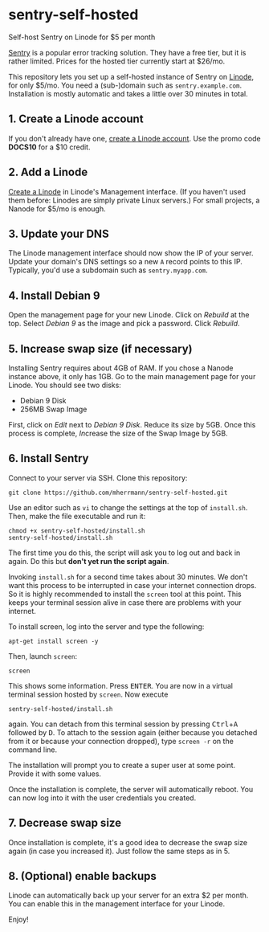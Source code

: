 # sentry-self-hosted
Self-host Sentry on Linode for $5 per month

[Sentry](https://sentry.io) is a popular error tracking solution.
They have a free tier, but it is rather limited. Prices for the
hosted tier currently start at $26/mo.

This repository lets you set up a self-hosted instance of Sentry
on
[Linode](https://www.linode.com/?r=03c98ce370ba6c626d40c900c8f6f316ccb808f2),
for only $5/mo. You need a (sub-)domain such as `sentry.example.com`.
Installation is mostly automatic and takes a little over 30 minutes
in total.

## 1. Create a Linode account
If you don't already have one,
[create a Linode account](https://www.linode.com/?r=03c98ce370ba6c626d40c900c8f6f316ccb808f2).
Use the promo code **DOCS10** for a $10 credit.

## 2. Add a Linode
[Create a Linode](https://manager.linode.com/linodes/add?group=) in
Linode's Management interface. (If you haven't used them before:
Linodes are simply private Linux servers.) For small projects, a
Nanode for $5/mo is enough.

## 3. Update your DNS
The Linode management interface should now show the IP of your
server. Update your domain's DNS settings so a new `A` record points
to this IP. Typically, you'd use a subdomain such as
`sentry.myapp.com`.

## 4. Install Debian 9
Open the management page for your new Linode. Click on *Rebuild* at
the top. Select *Debian 9* as the image and pick a password. Click
*Rebuild*.

## 5. Increase swap size (if necessary)
Installing Sentry requires about 4GB of RAM. If you chose a Nanode
instance above, it only has 1GB. Go to the main management page for
your Linode. You should see two disks:

 * Debian 9 Disk
 * 256MB Swap Image

First, click on *Edit* next to *Debian 9 Disk*. Reduce its size by
5GB. Once this process is complete, *In*crease the size of the Swap
Image by 5GB.

## 6. Install Sentry
Connect to your server via SSH. Clone this repository:

    git clone https://github.com/mherrmann/sentry-self-hosted.git

Use an editor such as `vi` to change the settings at the top of
`install.sh`. Then, make the file executable and run it:

    chmod +x sentry-self-hosted/install.sh
    sentry-self-hosted/install.sh

The first time you do this, the script will ask you to log out and
back in again. Do this but **don't yet run the script again**.

Invoking `install.sh` for a second time takes about 30 minutes.
We don't want this process to be interrupted in case your internet
connection drops. So it is highly recommended to install the
`screen` tool at this point. This keeps your terminal session alive
in case there are problems with your internet.

To install screen, log into the server and type the following:

    apt-get install screen -y

Then, launch `screen`:

    screen

This shows some information. Press <kbd>ENTER</kbd>. You are now in
a virtual terminal session hosted by `screen`. Now execute

    sentry-self-hosted/install.sh

again. You can detach from this terminal session by pressing
<kbd>Ctrl</kbd>+<kbd>A</kbd> followed by <kbd>D</kbd>. To attach to
the session again (either because you detached from it or because
your connection dropped), type `screen -r` on the command line.

The installation will prompt you to create a super user at some
point. Provide it with some values.

Once the installation is complete, the server will automatically
reboot. You can now log into it with the user credentials you
created.

## 7. Decrease swap size
Once installation is complete, it's a good idea to decrease the swap
size again (in case you increased it). Just follow the same steps as
in 5.

## 8. (Optional) enable backups
Linode can automatically back up your server for an extra $2 per
month. You can enable this in the management interface for your
Linode.

Enjoy!
